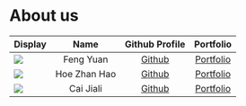 # About us

Display |   Name    |            Github Profile            | Portfolio 
--------|:---------:|:------------------------------------:|:---------:
![](https://via.placeholder.com/100.png?text=Photo) | Feng Yuan | [Github](https://github.com/srfl0) | [Portfolio](docs/team/fengyuan.md)
![](https://via.placeholder.com/100.png?text=Photo) | Hoe Zhan Hao | [Github](https://github.com/) | [Portfolio](docs/team/johndoe.md)
![](https://via.placeholder.com/100.png?text=Photo) | Cai Jiali | [Github](https://github.com/kemilii) | [Portfolio](docs/team/johndoe.md)

